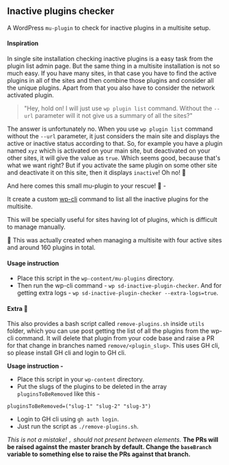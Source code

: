 ## Inactive plugins checker

A WordPress `mu-plugin` to check for inactive plugins in a multisite setup.

#### Inspiration

In single site installation checking inactive plugins is a easy task from the plugin list admin page.
But the same thing in a multisite installation is not so much easy. If you have many sites, in that case you have to find the active plugins in all of the sites and then combine those plugins and consider all the unique plugins. Apart from that you also have to consider the network activated plugin.

> "Hey, hold on! I will just use `wp plugin list` command. Without the `--url` parameter will it not give us a summary of all the sites?"

The answer is unfortunately no. When you use `wp plugin list` command without the `--url` parameter, it just considers the main site and displays the active or inactive status according to that. So, for example you have a plugin named `xyz` which is activated on your main site, but deactivated on your other sites, it will give the value as `true`. Which seems good, because that's what we want right? But if you activate the same plugin on some other site and deactivate it on this site, then it displays `inactive`! Oh no! 🙁

And here comes this small mu-plugin to your rescue! 🎉 -

It create a custom [wp-cli](https://wp-cli.org/) command to list all the inactive plugins for the multisite.

This will be specially useful for sites having lot of plugins, which is difficult to manage manually.

🤫 This was actually created when managing a multisite with four active sites and around 160 plugins in total.

#### Usage instruction

- Place this script in the `wp-content/mu-plugins` directory.
- Then run the wp-cli command - `wp sd-inactive-plugin-checker`. And for getting extra logs - `wp sd-inactive-plugin-checker --extra-logs=true`.

#### Extra :tada:

This also provides a bash script called `remove-plugins.sh` inside `utils` folder, which you can use post getting the list of all the plugins from the wp-cli command. It will delete that plugin from your code base and raise a PR for that change in branches named `remove/<plugin_slug>`. This uses GH cli, so please install GH cli and login to GH cli.

**Usage instruction -**
- Place this script in your `wp-content` directory.
- Put the slugs of the plugins to be deleted in the array `pluginsToBeRemoved` like this -

```
pluginsToBeRemoved=("slug-1" "slug-2" "slug-3")
```
- Login to GH cli using `gh auth login`.
- Just run the script as `./remove-plugins.sh`.

*This is not a mistake! `,` should not present between elements.*
**The PRs will be raised against the master branch by default. Change the `baseBranch` variable to something else to raise the PRs against that branch.**
